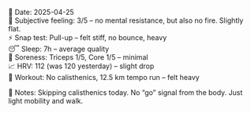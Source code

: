 📅 Date: 2025-04-25  
🧠 Subjective feeling: 3/5 – no mental resistance, but also no fire. Slightly flat.  
⚡ Snap test: Pull-up – felt stiff, no bounce, heavy  
😴 Sleep: 7h – average quality  
💪 Soreness: Triceps 1/5, Core 1/5 – minimal  
📈 HRV: 112 (was 120 yesterday) – slight drop  
🏃 Workout: No calisthenics, 12.5 km tempo run – felt heavy

📝 Notes: Skipping calisthenics today. No “go” signal from the body. Just light mobility and walk.

